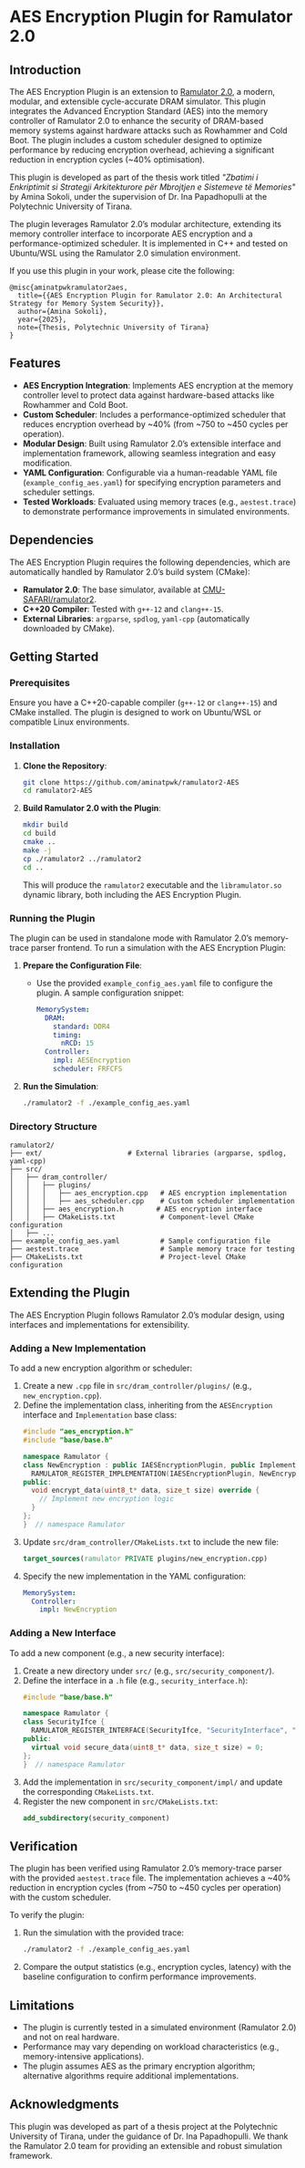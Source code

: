 # AES Encryption Plugin for Ramulator 2.0

## Introduction

The AES Encryption Plugin is an extension to [Ramulator 2.0](https://github.com/CMU-SAFARI/ramulator2), a modern, modular, and extensible cycle-accurate DRAM simulator. This plugin integrates the Advanced Encryption Standard (AES) into the memory controller of Ramulator 2.0 to enhance the security of DRAM-based memory systems against hardware attacks such as Rowhammer and Cold Boot. The plugin includes a custom scheduler designed to optimize performance by reducing encryption overhead, achieving a significant reduction in encryption cycles (~40% optimisation).

This plugin is developed as part of the thesis work titled *"Zbatimi i Enkriptimit si Strategji Arkitekturore për Mbrojtjen e Sistemeve të Memories"* by Amina Sokoli, under the supervision of Dr. Ina Papadhopulli at the Polytechnic University of Tirana.

The plugin leverages Ramulator 2.0’s modular architecture, extending its memory controller interface to incorporate AES encryption and a performance-optimized scheduler. It is implemented in C++ and tested on Ubuntu/WSL using the Ramulator 2.0 simulation environment.

If you use this plugin in your work, please cite the following:

```
@misc{aminatpwkramulator2aes,
  title={{AES Encryption Plugin for Ramulator 2.0: An Architectural Strategy for Memory System Security}},
  author={Amina Sokoli},
  year={2025},
  note={Thesis, Polytechnic University of Tirana}
}
```

## Features

- **AES Encryption Integration**: Implements AES encryption at the memory controller level to protect data against hardware-based attacks like Rowhammer and Cold Boot.
- **Custom Scheduler**: Includes a performance-optimized scheduler that reduces encryption overhead by ~40% (from ~750 to ~450 cycles per operation).
- **Modular Design**: Built using Ramulator 2.0’s extensible interface and implementation framework, allowing seamless integration and easy modification.
- **YAML Configuration**: Configurable via a human-readable YAML file (`example_config_aes.yaml`) for specifying encryption parameters and scheduler settings.
- **Tested Workloads**: Evaluated using memory traces (e.g., `aestest.trace`) to demonstrate performance improvements in simulated environments.

## Dependencies

The AES Encryption Plugin requires the following dependencies, which are automatically handled by Ramulator 2.0’s build system (CMake):

- **Ramulator 2.0**: The base simulator, available at [CMU-SAFARI/ramulator2](https://github.com/CMU-SAFARI/ramulator2).
- **C++20 Compiler**: Tested with `g++-12` and `clang++-15`.
- **External Libraries**: `argparse`, `spdlog`, `yaml-cpp` (automatically downloaded by CMake).

## Getting Started

### Prerequisites

Ensure you have a C++20-capable compiler (`g++-12` or `clang++-15`) and CMake installed. The plugin is designed to work on Ubuntu/WSL or compatible Linux environments.

### Installation

1. **Clone the Repository**:
   ```bash
   git clone https://github.com/aminatpwk/ramulator2-AES
   cd ramulator2-AES
   ```

3. **Build Ramulator 2.0 with the Plugin**:
   ```bash
   mkdir build
   cd build
   cmake ..
   make -j
   cp ./ramulator2 ../ramulator2
   cd ..
   ```

   This will produce the `ramulator2` executable and the `libramulator.so` dynamic library, both including the AES Encryption Plugin.

### Running the Plugin

The plugin can be used in standalone mode with Ramulator 2.0’s memory-trace parser frontend. To run a simulation with the AES Encryption Plugin:

1. **Prepare the Configuration File**:
   - Use the provided `example_config_aes.yaml` file to configure the plugin. A sample configuration snippet:
     ```yaml
     MemorySystem:
       DRAM:
         standard: DDR4
         timing:
           nRCD: 15
       Controller:
         impl: AESEncryption
         scheduler: FRFCFS
     ```

2. **Run the Simulation**:
   ```bash
   ./ramulator2 -f ./example_config_aes.yaml
   ```

### Directory Structure

```
ramulator2/
├── ext/                     # External libraries (argparse, spdlog, yaml-cpp)
├── src/
│   ├── dram_controller/
│   │   ├── plugins/
│   │   │   ├── aes_encryption.cpp   # AES encryption implementation
│   │   │   ├── aes_scheduler.cpp    # Custom scheduler implementation
│   │   ├── aes_encryption.h        # AES encryption interface
│   │   ├── CMakeLists.txt           # Component-level CMake configuration
│   ├── ...
├── example_config_aes.yaml          # Sample configuration file
├── aestest.trace                    # Sample memory trace for testing
├── CMakeLists.txt                   # Project-level CMake configuration
```

## Extending the Plugin

The AES Encryption Plugin follows Ramulator 2.0’s modular design, using interfaces and implementations for extensibility.

### Adding a New Implementation

To add a new encryption algorithm or scheduler:

1. Create a new `.cpp` file in `src/dram_controller/plugins/` (e.g., `new_encryption.cpp`).
2. Define the implementation class, inheriting from the `AESEncryption` interface and `Implementation` base class:
   ```cpp
   #include "aes_encryption.h"
   #include "base/base.h"

   namespace Ramulator {
   class NewEncryption : public IAESEncryptionPlugin, public Implementation {
     RAMULATOR_REGISTER_IMPLEMENTATION(IAESEncryptionPlugin, NewEncryption, "NewEncryption", "A new encryption implementation.")
   public:
     void encrypt_data(uint8_t* data, size_t size) override {
       // Implement new encryption logic
     }
   };
   }  // namespace Ramulator
   ```
3. Update `src/dram_controller/CMakeLists.txt` to include the new file:
   ```cmake
   target_sources(ramulator PRIVATE plugins/new_encryption.cpp)
   ```
4. Specify the new implementation in the YAML configuration:
   ```yaml
   MemorySystem:
     Controller:
       impl: NewEncryption
   ```

### Adding a New Interface

To add a new component (e.g., a new security interface):

1. Create a new directory under `src/` (e.g., `src/security_component/`).
2. Define the interface in a `.h` file (e.g., `security_interface.h`):
   ```cpp
   #include "base/base.h"

   namespace Ramulator {
   class SecurityIfce {
     RAMULATOR_REGISTER_INTERFACE(SecurityIfce, "SecurityInterface", "Interface for security components.")
   public:
     virtual void secure_data(uint8_t* data, size_t size) = 0;
   };
   }  // namespace Ramulator
   ```
3. Add the implementation in `src/security_component/impl/` and update the corresponding `CMakeLists.txt`.
4. Register the new component in `src/CMakeLists.txt`:
   ```cmake
   add_subdirectory(security_component)
   ```

## Verification

The plugin has been verified using Ramulator 2.0’s memory-trace parser with the provided `aestest.trace` file. The implementation achieves a ~40% reduction in encryption cycles (from ~750 to ~450 cycles per operation) with the custom scheduler.

To verify the plugin:

1. Run the simulation with the provided trace:
   ```bash
   ./ramulator2 -f ./example_config_aes.yaml
   ```
2. Compare the output statistics (e.g., encryption cycles, latency) with the baseline configuration to confirm performance improvements.

## Limitations

- The plugin is currently tested in a simulated environment (Ramulator 2.0) and not on real hardware.
- Performance may vary depending on workload characteristics (e.g., memory-intensive applications).
- The plugin assumes AES as the primary encryption algorithm; alternative algorithms require additional implementations.


## Acknowledgments

This plugin was developed as part of a thesis project at the Polytechnic University of Tirana, under the guidance of Dr. Ina Papadhopulli. We thank the Ramulator 2.0 team for providing an extensible and robust simulation framework.
